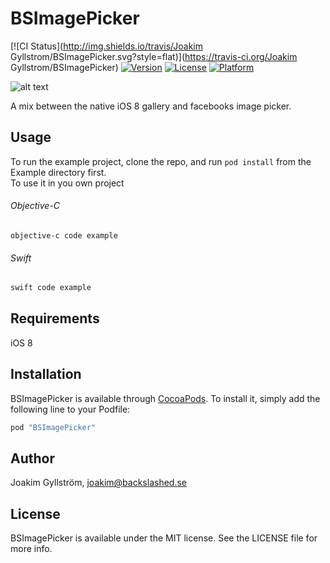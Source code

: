 # BSImagePicker

[![CI Status](http://img.shields.io/travis/Joakim Gyllstrom/BSImagePicker.svg?style=flat)](https://travis-ci.org/Joakim Gyllstrom/BSImagePicker)
[![Version](https://img.shields.io/cocoapods/v/BSImagePicker.svg?style=flat)](http://cocoapods.org/pods/BSImagePicker)
[![License](https://img.shields.io/cocoapods/l/BSImagePicker.svg?style=flat)](http://cocoapods.org/pods/BSImagePicker)
[![Platform](https://img.shields.io/cocoapods/p/BSImagePicker.svg?style=flat)](http://cocoapods.org/pods/BSImagePicker)

![alt text](https://cloud.githubusercontent.com/assets/4034956/4519852/caadef06-4ccd-11e4-98f3-287ad6ee05db.gif "Demo gif")

A mix between the native iOS 8 gallery and facebooks image picker.

## Usage

To run the example project, clone the repo, and run `pod install` from the Example directory first.<br />
To use it in you own project
###### Objective-C
```objc
objective-c code example
```
###### Swift
```swift
swift code example
```

## Requirements

iOS 8

## Installation

BSImagePicker is available through [CocoaPods](http://cocoapods.org). To install
it, simply add the following line to your Podfile:

```ruby
pod "BSImagePicker"
```

## Author

Joakim Gyllström, joakim@backslashed.se

## License

BSImagePicker is available under the MIT license. See the LICENSE file for more info.
